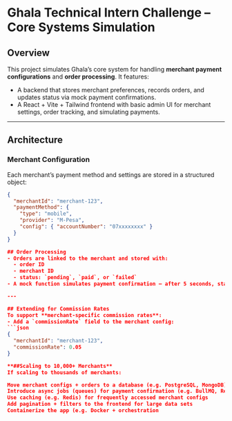 # Ghala Technical Intern Challenge – Core Systems Simulation

## Overview
This project simulates Ghala’s core system for handling **merchant payment configurations** and **order processing**. It features:
- A backend that stores merchant preferences, records orders, and updates status via mock payment confirmations.
- A React + Vite + Tailwind frontend with basic admin UI for merchant settings, order tracking, and simulating payments.

---

## Architecture

### Merchant Configuration
Each merchant’s payment method and settings are stored in a structured object:
```json
{
  "merchantId": "merchant-123",
  "paymentMethod": {
    "type": "mobile",
    "provider": "M-Pesa",
    "config": { "accountNumber": "07xxxxxxxx" }
  }
}

## Order Processing
- Orders are linked to the merchant and stored with:
  - order ID
  - merchant ID
  - status: `pending`, `paid`, or `failed`
- A mock function simulates payment confirmation — after 5 seconds, status updates to `paid`.

---

## Extending for Commission Rates
To support **merchant-specific commission rates**:
- Add a `commissionRate` field to the merchant config:
```json
{
  "merchantId": "merchant-123",
  "commissionRate": 0.05
}

**##Scaling to 10,000+ Merchants**
If scaling to thousands of merchants:

Move merchant configs + orders to a database (e.g. PostgreSQL, MongoDB)
Introduce async jobs (queues) for payment confirmation (e.g. BullMQ, Redis)
Use caching (e.g. Redis) for frequently accessed merchant configs
Add pagination + filters to the frontend for large data sets
Containerize the app (e.g. Docker + orchestration
